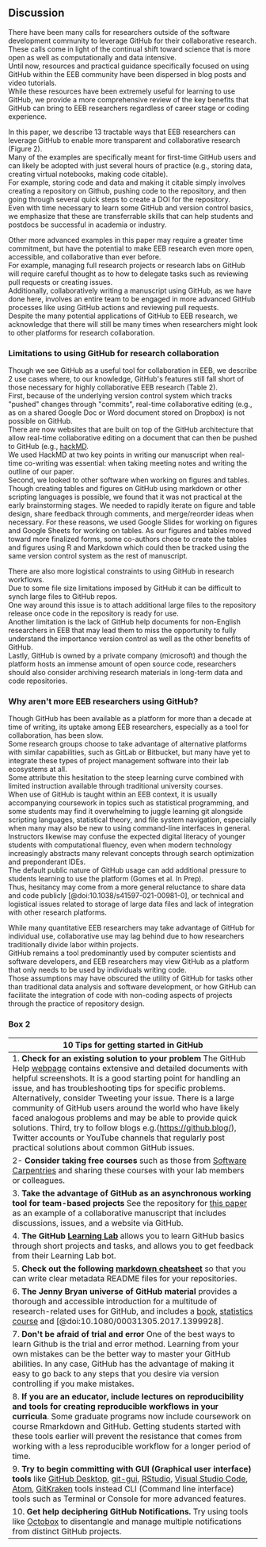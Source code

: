 ## Discussion

<!-- ### General paragraph on what GitHub can enable in EcoEvo  
*Contributors to this section: Rob, Brandon*   -->

There have been many calls for researchers outside of the software development community to leverage GitHub for their collaborative research.  
These calls come in light of the continual shift toward science that is more open as well as computationally and data intensive.  
Until now, resources and practical guidance specifically focused on using GitHub within the EEB community have been dispersed in blog posts and video tutorials.  
While these resources have been extremely useful for learning to use GitHub, we provide a more comprehensive review of the key benefits that GitHub can bring to EEB researchers regardless of career stage or coding experience.  

In this paper, we describe 13 tractable ways that EEB researchers can leverage GitHub to enable more transparent and collaborative research (Figure 2).  
Many of the examples are specifically meant for first-time GitHub users and can likely be adopted with just several hours of practice (e.g., storing data, creating virtual notebooks, making code citable).  
For example, storing code and data and making it citable simply involves creating a repository on Github, pushing code to the repository, and then going through several quick steps to create a DOI for the repository.   
Even with time necessary to learn some GitHub and version control basics, we emphasize that these are transferrable skills that can help students and postdocs be successful in academia or industry.  

Other more advanced examples in this paper may require a greater time commitment, but have the potential to make EEB research even more open, accessible, and collaborative than ever before.  
For example, managing full research projects or research labs on GitHub will require careful thought as to how to delegate tasks such as reviewing pull requests or creating issues.  
Additionally, collaboratively writing a manuscript using GitHub, as we have done here, involves an entire team to be engaged in more advanced GitHub processes like using GitHub actions and reviewing pull requests.   
Despite the many potential applications of GitHub to EEB research, we acknowledge that there will still be many times when researchers might look to other platforms for research collaboration.  

### Limitations to using GitHub for research collaboration
<!-- *Contributors to this section: Rob*, Ali --> 
Though we see GitHub as a useful tool for collaboration in EEB, we describe 2 use cases where, to our knowledge, GitHub's features still fall short of those necessary for highly collaborative EEB research (Table 2).  
First, because of the underlying version control system which tracks "pushed" changes through "commits", real-time collaborative editing (e.g., as on a shared Google Doc or Word document stored on Dropbox) is not possible on GitHub.  
There are now websites that are built on top of the GitHub architecture that allow real-time collaborative editing on a document that can then be pushed to GitHub (e.g., [hackMD](https://hackmd.io/).  
We used HackMD at two key points in writing our manuscript when real-time co-writing was essential: when taking meeting notes and writing the outline of our paper.   
Second, we looked to other software when working on figures and tables.  
Though creating tables and figures on GitHub using markdown or other scripting languages is possible, we found that it was not practical at the early brainstorming stages.
We needed to rapidly iterate on figure and table design, share feedback through comments, and merge/reorder ideas when necessary.
For these reasons, we used Google Slides for working on figures and Google Sheets for working on tables.
As our figures and tables moved toward more finalized forms, some co-authors chose to create the tables and figures using R and Markdown which could then be tracked using the same version control system as the rest of manuscript.

There are also more logistical constraints to using GitHub in research workflows.  
Due to some file size limitations imposed by GitHub it can be difficult to synch large files to GitHub repos.  
One way around this issue is to attach additional large files to the repository release once code in the repository is ready for use.  
Another limitation is the lack of GitHub help documents for non-English researchers in EEB that may lead them to miss the opportunity to fully understand the importance version control as well as the other benefits of GitHub.  
Lastly, GitHub is owned by a private company (microsoft) and though the platform hosts an immense amount of open source code, researchers should also consider archiving research materials in long-term data and code repositories.  

### Why aren't more EEB researchers using GitHub?
<!-- *Contributors to this section: Saeed, Vivienne* -->

Though GitHub has been available as a platform for more than a decade at time of writing, its uptake among EEB researchers, especially as a tool for collaboration, has been slow.  
Some research groups choose to take advantage of alternative platforms with similar capabilities, such as GitLab or Bitbucket, but many have yet to integrate these types of project management software into their lab ecosystems at all.  
Some attribute this hesitation to the steep learning curve combined with limited instruction available through traditional university courses.  
When use of GitHub is taught within an EEB context, it is usually accompanying coursework in topics such as statistical programming, and some students may find it overwhelming to juggle learning git alongside scripting languages, statistical theory, and file system navigation, especially when many may also be new to using command-line interfaces in general.  
Instructors likewise may confuse the expected digital literacy of younger students with computational fluency, even when modern technology increasingly abstracts many relevant concepts through search optimization and preponderant IDEs.  
The default public nature of GitHub usage can add additional pressure to students learning to use the platform (Gomes et al. In Prep).   
Thus, hesitancy may come from a more general reluctance to share data and code publicly [@doi:10.1038/s41597-021-00981-0], or technical and logistical issues related to storage of large data files and lack of integration with other research platforms.  

While many quantitative EEB researchers may take advantage of GitHub for individual use, collaborative use may lag behind due to how researchers traditionally divide labor within projects.  
GitHub remains a tool predominantly used by computer scientists and software developers, and EEB researchers may view GitHub as a platform that only needs to be used by individuals writing code.      
Those assumptions may have obscured the utility of GitHub for tasks other than traditional data analysis and software development, or how GitHub can facilitate the integration of code with non-coding aspects of projects through the practice of repository design.  


### Box 2
<!--*Contributors to this section: Ali, Emma* -->

| 10 Tips for getting started in GitHub |
|---|
| 1. **Check for an existing solution to your problem** The GitHub Help [webpage](https://docs.github.com/en) contains extensive and detailed documents with helpful screenshots. It is a good starting point for handling an issue, and has troubleshooting tips for specific problems. Alternatively, consider Tweeting your issue. There is a large community of GitHub users around the world who have likely faced analogous problems and may be able to provide quick solutions. Third, try to follow blogs e.g.(https://github.blog/), Twitter accounts or YouTube channels that regularly post practical solutions about common GitHub issues. |
| 2- **Consider taking free courses** such as those from [Software Carpentries](https://swcarpentry.github.io/git-novice/) and sharing these courses with your lab members or colleagues.|
| 3. **Take the advantage of GitHub as an asynchronous working tool for team-based projects** See the repository for [this paper](https://github.com/SORTEE-Github-Hackathon/manuscript/) as an example of a collaborative manuscript that includes discussions, issues, and a website via GitHub. |
| 4. **The GitHub [Learning Lab](https://lab.github.com/)** allows you to learn GitHub basics through short projects and tasks, and allows you to get feedback from their Learning Lab bot.|
| 5. **Check out the following [markdown cheatsheet](http://markdownguide.org/basic-syntax/)** so that you can write clear metadata README files for your repositories.| 
| 6. **The Jenny Bryan universe of GitHub material** provides a thorough and accessible introduction for a multitude of research-related uses for GitHub, and includes a [book](http://happygitwithr.com), [statistics course](http://stat545.com/) and [@doi:10.1080/00031305.2017.1399928]. |
| 7. **Don't be afraid of trial and error** One of the best ways to learn Github is the trial and error method. Learning from your own mistakes can be the better way to master your GitHub abilities. In any case, GitHub has the advantage of making it easy to go back to any steps that you desire via version controlling if you make mistakes. |
| 8. **If you are an educator, include lectures on reproducibility and tools for creating reproducible workflows in your curricula**. Some graduate programs now include coursework on course Rmarkdown and GitHub. Getting students started with these tools earlier will prevent the resistance that comes from working with a less reproducible workflow for a longer period of time. |
| 9. **Try to begin committing with GUI (Graphical user interface) tools** like [GitHub Desktop](https://desktop.github.com/), [git-gui](https://git-scm.com/docs/git-gui), [RStudio](https://www.rstudio.com/), [Visual Studio Code](https://code.visualstudio.com/), [Atom](https://atom.io/), [GitKraken](https://www.gitkraken.com/) tools instead CLI (Command line interface) tools such as Terminal or Console for more advanced features.
| 10. **Get help deciphering GitHub Notifications.** Try using tools like [Octobox](https://octobox.io/) to disentangle and manage multiple notifications from distinct GitHub projects. |

